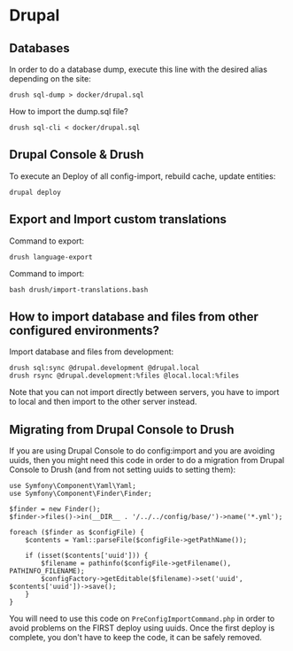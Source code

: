 # Drupal

## Databases

In order to do a database dump, execute this line with the desired alias depending on the site:

```
drush sql-dump > docker/drupal.sql
```

How to import the dump.sql file?

```
drush sql-cli < docker/drupal.sql
```

## Drupal Console & Drush

To execute an Deploy of all config-import, rebuild cache, update entities:

```
drupal deploy
```

## Export and Import custom translations

Command to export:

```
drush language-export
```

Command to import:
```
bash drush/import-translations.bash
```

## How to import database and files from other configured environments?

Import database and files from development:

```
drush sql:sync @drupal.development @drupal.local
drush rsync @drupal.development:%files @local.local:%files
```

Note that you can not import directly between servers, you have to import to local and then import to the other server instead.

## Migrating from Drupal Console to Drush

If you are using Drupal Console to do config:import and you are avoiding uuids, then you might need this code in order to do a migration from Drupal Console to Drush (and from not setting uuids to setting them):

    use Symfony\Component\Yaml\Yaml;
    use Symfony\Component\Finder\Finder;

    $finder = new Finder();
    $finder->files()->in(__DIR__ . '/../../config/base/')->name('*.yml');

    foreach ($finder as $configFile) {
        $contents = Yaml::parseFile($configFile->getPathName());

        if (isset($contents['uuid'])) {
            $filename = pathinfo($configFile->getFilename(), PATHINFO_FILENAME);
            $configFactory->getEditable($filename)->set('uuid', $contents['uuid'])->save();
        }
    }

You will need to use this code on `PreConfigImportCommand.php` in order to avoid problems on the FIRST deploy using uuids. Once the first deploy is complete, you don't have to keep the code, it can be safely removed.
